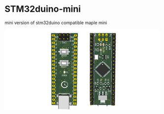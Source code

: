 # STM32duino-mini
mini version of stm32duino compatible maple mini

![stm32duino-mini](Hardware/stm32-mini.jpg)

